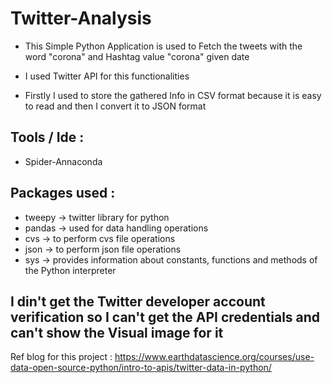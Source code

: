 # Twitter-Analysis


   - This Simple Python Application is used to Fetch the tweets with the word "corona" and Hashtag value "corona" given date
  
   - I used  Twitter API for this functionalities
    
   - Firstly I used to store the gathered Info in CSV format because it is easy to read and then I convert it to JSON format
    

## Tools / Ide :

   - Spider-Annaconda
    
## Packages used :

   -  tweepy   -> twitter library for python 
   -  pandas   -> used for data handling operations
   -  cvs      -> to perform cvs file operations
   -  json     -> to perform json file operations
   -  sys      -> provides information about constants, functions and methods of the Python interpreter
    
  ## I din't get the Twitter developer account verification so I can't get the API credentials and can't show the Visual image for it
  
  
  Ref blog for this project : https://www.earthdatascience.org/courses/use-data-open-source-python/intro-to-apis/twitter-data-in-python/
    
